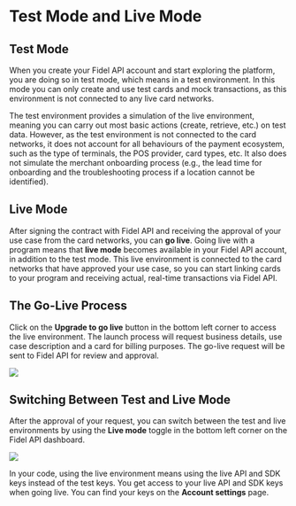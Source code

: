# Test Mode and Live Mode

## Test Mode

When you create your Fidel API account and start exploring the platform, you are doing so in test mode, which means in a test environment. In this mode you can only create and use test cards and mock transactions, as this environment is not connected to any live card networks.

The test environment provides a simulation of the live environment, meaning you can carry out most basic actions (create, retrieve, etc.) on test data. However, as the test environment is not connected to the card networks, it does not account for all behaviours of the payment ecosystem, such as the type of terminals, the POS provider, card types, etc. It also does not simulate the merchant onboarding process (e.g., the lead time for onboarding and the troubleshooting process if a location cannot be identified).

## Live Mode

After signing the contract with Fidel API and receiving the approval of your use case from the card networks, you can **go live**. Going live with a program means that **live mode** becomes available in your Fidel API account, in addition to the test mode. This live environment is connected to the card networks that have approved your use case, so you can start linking cards to your program and receiving actual, real-time transactions via Fidel API.

## The Go-Live Process

Click on the **Upgrade to go live** button in the bottom left corner to access the live environment. The launch process will request business details, use case description and a card for billing purposes. The go-live request will be sent to Fidel API for review and approval.

![](https://files.readme.io/ec40182-upgrade-to-go-live-button.png)

## Switching Between Test and Live Mode

After the approval of your request, you can switch between the test and live environments by using the **Live mode** toggle in the bottom left corner on the Fidel API dashboard.

![](https://files.readme.io/af4721c-live-mode-toggle.png)

In your code, using the live environment means using the live API and SDK keys instead of the test keys. You get access to your live API and SDK keys when going live. You can find your keys on the **Account settings** page.
